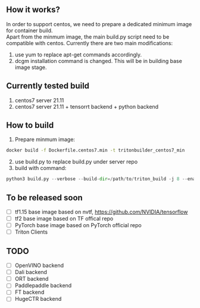 ## How it works?  
In order to support centos, we need to prepare a dedicated minimum image for container build.  
Apart from the minmum image, the main build.py script need to be compatible with centos. Currently there are two main modifications:
1. use yum to replace apt-get commands accordingly.
2. dcgm installation command is changed. This will be in building base image stage.

## Currently tested build
1. centos7 server 21.11
2. centos7 server 21.11 + tensorrt backend + python backend

## How to build
1. Prepare minmum image:
```bash
docker build -f Dockerfile.centos7.min -t tritonbuilder_centos7_min
```
2. use build.py to replace build.py under server repo
3. build with command: 
```python
python3 build.py --verbose --build-dir=/path/to/triton_build -j 8 --enable-logging --enable-stats --enable-metrics --enable-gpu-metrics --enable-tracing --enable-nvtx --enable-gpu --min-compute-capability=7.0 --endpoint=grpc --endpoint=http --backend=tensorrt --backend=python --cmake-dir=/path/to/server/build --image=base,tritonbuilder_centos7_min --target-platform=centos7 --no-container-pull
```

## To be released soon
- [ ] tf1.15 base image based on nvtf, https://github.com/NVIDIA/tensorflow
- [ ] tf2 base image based on TF offical repo
- [ ] PyTorch base image based on PyTorch official repo
- [ ] Triton Clients

## TODO
- [ ] OpenVINO backend
- [ ] Dali backend
- [ ] ORT backend
- [ ] Paddlepaddle backend
- [ ] FT backend
- [ ] HugeCTR backend